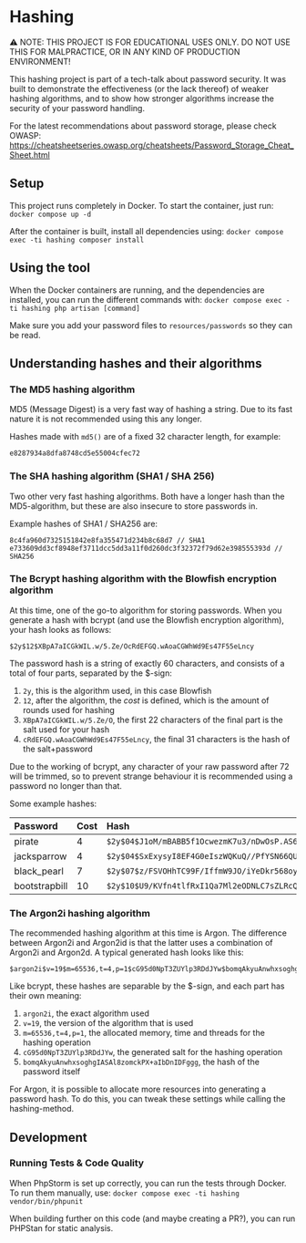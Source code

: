 # Hashing
⚠️ NOTE: THIS PROJECT IS FOR EDUCATIONAL USES ONLY. DO NOT USE THIS FOR MALPRACTICE, OR IN ANY KIND OF PRODUCTION ENVIRONMENT!

This hashing project is part of a tech-talk about password security. It was built to demonstrate the effectiveness (or the lack thereof) of weaker hashing algorithms, and to show how stronger algorithms increase the security of your password handling.

For the latest recommendations about password storage, please check OWASP: https://cheatsheetseries.owasp.org/cheatsheets/Password_Storage_Cheat_Sheet.html

## Setup
This project runs completely in Docker. To start the container, just run: `docker compose up -d`

After the container is built, install all dependencies using: `docker compose exec -ti hashing composer install`

## Using the tool
When the Docker containers are running, and the dependencies are installed, you can run the different commands with: `docker compose exec -ti hashing php artisan [command]`

Make sure you add your password files to `resources/passwords` so they can be read.

## Understanding hashes and their algorithms
### The MD5 hashing algorithm
MD5 (Message Digest) is a very fast way of hashing a string. Due to its fast nature it is not recommended using this any longer.

Hashes made with `md5()` are of a fixed 32 character length, for example:
```
e8287934a8dfa8748cd5e55004cfec72
```

### The SHA hashing algorithm (SHA1 / SHA 256)
Two other very fast hashing algorithms. Both have a longer hash than the MD5-algorithm, but these are also insecure to store passwords in.

Example hashes of SHA1 / SHA256 are:
```
8c4fa960d7325151842e8fa355471d234b8c68d7 // SHA1
e733609dd3cf8948ef3711dcc5dd3a11f0d260dc3f32372f79d62e398555393d // SHA256
```

### The Bcrypt hashing algorithm with the Blowfish encryption algorithm
At this time, one of the go-to algorithm for storing passwords. When you generate a hash with bcrypt (and use the Blowfish encryption algorithm), your hash looks as follows: 
```
$2y$12$XBpA7aICGkWIL.w/5.Ze/OcRdEFGQ.wAoaCGWhWd9Es47F55eLncy
```
The password hash is a string of exactly 60 characters, and consists of a total of four parts, separated by the $-sign:
1. `2y`, this is the algorithm used, in this case Blowfish
2. `12`, after the algorithm, the _cost_ is defined, which is the amount of rounds used for hashing
3. `XBpA7aICGkWIL.w/5.Ze/O`, the first 22 characters of the final part is the salt used for your hash
4. `cRdEFGQ.wAoaCGWhWd9Es47F55eLncy`, the final 31 characters is the hash of the salt+password

Due to the working of bcrypt, any character of your raw password after 72 will be trimmed, so to prevent strange behaviour it is recommended using a password no longer than that.

Some example hashes:

| Password      | Cost | Hash                                                           |
|:--------------|:-----|:---------------------------------------------------------------|
| pirate        | 4    | `$2y$04$J1oM/mBABB5f1OcwezmK7u3/nDwOsP.AS6yj82c/Ug0ocUfzW4kcu` |
| jacksparrow   | 4    | `$2y$04$SxExysyI8EF4G0eIszWQKuQ//PfYSN66QUb8m/TFHj7wPNHTwlQZe` |
| black_pearl   | 7    | `$2y$07$z/FSVOHhTC99F/IffmW9JO/iYeDkr568oyUUM6WWCgDMwu7CpXp.O` |
| bootstrapbill | 10   | `$2y$10$U9/KVfn4tlfRxI1Qa7Ml2eODNLC7sZLRcQuaL0D6MUcRiildpL7nW` |

### The Argon2i hashing algorithm
The recommended hashing algorithm at this time is Argon. The difference between Argon2i and Argon2id is that the latter uses a combination of Argon2i and Argon2d. A typical generated hash looks like this:
```
$argon2i$v=19$m=65536,t=4,p=1$cG95d0NpT3ZUYlp3RDdJYw$bomqAkyuAnwhxsoghgIASAl8zomckPX+aIbDnIDFggg
```
Like bcrypt, these hashes are separable by the $-sign, and each part has their own meaning:
1. `argon2i`, the exact algorithm used
2. `v=19`, the version of the algorithm that is used
3. `m=65536,t=4,p=1`, the allocated memory, time and threads for the hashing operation
4. `cG95d0NpT3ZUYlp3RDdJYw`, the generated salt for the hashing operation
5. `bomqAkyuAnwhxsoghgIASAl8zomckPX+aIbDnIDFggg`, the hash of the password itself

For Argon, it is possible to allocate more resources into generating a password hash. To do this, you can tweak these settings while calling the hashing-method.

## Development
### Running Tests & Code Quality
When PhpStorm is set up correctly, you can run the tests through Docker. To run them manually, use: `docker compose exec -ti hashing vendor/bin/phpunit`

When building further on this code (and maybe creating a PR?), you can run PHPStan for static analysis.